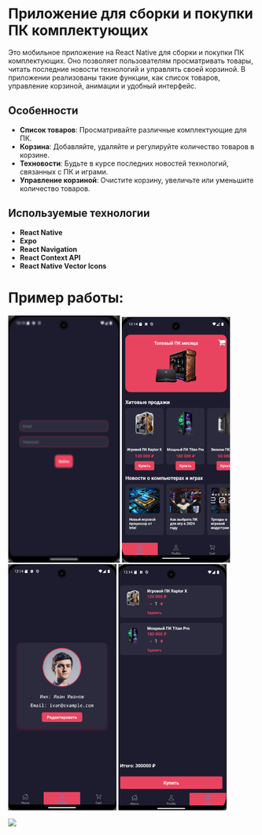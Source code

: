 # Приложение для сборки и покупки ПК комплектующих

Это мобильное приложение на React Native для сборки и покупки ПК комплектующих. Оно позволяет пользователям просматривать товары, читать последние новости технологий и управлять своей корзиной. В приложении реализованы такие функции, как список товаров, управление корзиной, анимации и удобный интерфейс.

## Особенности

- **Список товаров**: Просматривайте различные комплектующие для ПК.
- **Корзина**: Добавляйте, удаляйте и регулируйте количество товаров в корзине.
- **Техновости**: Будьте в курсе последних новостей технологий, связанных с ПК и играми.
- **Управление корзиной**: Очистите корзину, увеличьте или уменьшите количество товаров.

## Используемые технологии

- **React Native**
- **Expo**
- **React Navigation**
- **React Context API**
- **React Native Vector Icons**

# Пример работы:

<img src="auth.png" width="227"/>  <img src="main.png" width="220"/>  <img src="profile.png" width="220"/>  <img src="cart.png" width="220"/>

![](cowboy.gif)
